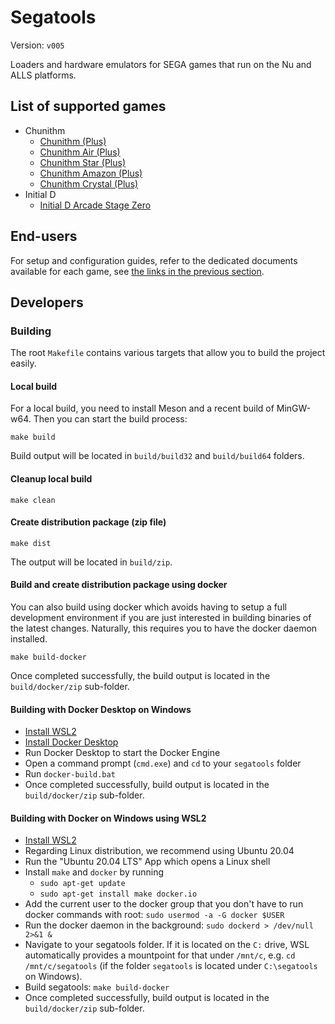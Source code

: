 # Segatools

Version: `v005`

Loaders and hardware emulators for SEGA games that run on the Nu and ALLS platforms.

## List of supported games

* Chunithm
  * [Chunithm (Plus)](doc/chunihook.md)
  * [Chunithm Air (Plus)](doc/chunihook.md)
  * [Chunithm Star (Plus)](doc/chunihook.md)
  * [Chunithm Amazon (Plus)](doc/chunihook.md)
  * [Chunithm Crystal (Plus)](doc/chunihook.md)
* Initial D
  * [Initial D Arcade Stage Zero](doc/idzhook.md)

## End-users

For setup and configuration guides, refer to the dedicated documents available for each game, see
[the links in the previous section](#list-of-supported-games).

## Developers

### Building

The root `Makefile` contains various targets that allow you to build the project easily.

#### Local build

For a local build, you need to install Meson and a recent build of MinGW-w64. Then you can start the
build process:

```shell
make build
```

Build output will be located in `build/build32` and `build/build64` folders.

#### Cleanup local build

```shell
make clean
```

#### Create distribution package (zip file)

```shell
make dist
```

The output will be located in `build/zip`.

#### Build and create distribution package using docker

You can also build using docker which avoids having to setup a full development environment if you
are just interested in building binaries of the latest changes. Naturally, this requires you to
have the docker daemon installed.

```shell
make build-docker
```

Once completed successfully, the build output is located in the `build/docker/zip` sub-folder.

#### Building with Docker Desktop on Windows

* [Install WSL2](https://docs.microsoft.com/en-us/windows/wsl/install-win10)
* [Install Docker Desktop](https://docs.docker.com/docker-for-windows/install/)
* Run Docker Desktop to start the Docker Engine
* Open a command prompt (`cmd.exe`) and `cd` to your `segatools` folder
* Run `docker-build.bat`
* Once completed successfully, build output is located in the `build/docker/zip` sub-folder.

#### Building with Docker on Windows using WSL2

* [Install WSL2](https://docs.microsoft.com/en-us/windows/wsl/install-win10)
* Regarding Linux distribution, we recommend using Ubuntu 20.04
* Run the "Ubuntu 20.04 LTS" App which opens a Linux shell
* Install `make` and `docker` by running
  * `sudo apt-get update`
  * `sudo apt-get install make docker.io`
* Add the current user to the docker group that you don't have to run docker commands with root:
`sudo usermod -a -G docker $USER`
* Run the docker daemon in the background: `sudo dockerd > /dev/null 2>&1 &`
* Navigate to your segatools folder. If it is located on the `C:` drive, WSL automatically provides
a mountpoint for that under `/mnt/c`, e.g. `cd /mnt/c/segatools` (if the folder `segatools` is
located under `C:\segatools` on Windows).
* Build segatools: `make build-docker`
* Once completed successfully, build output is located in the `build/docker/zip` sub-folder.
